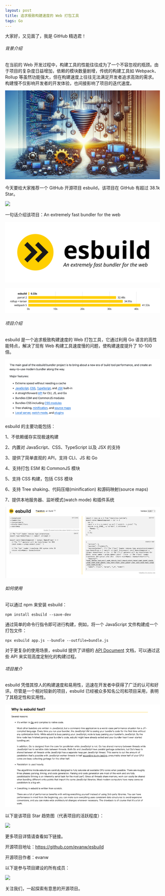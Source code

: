 ```yaml
---
layout: post
title: 追求极致构建速度的 Web 打包工具
tags: Go
---
```


大家好，又见面了，我是 GitHub 精选君！

###### 背景介绍

在当前的 Web 开发过程中，构建工具的性能往往成为了一个不容忽视的瓶颈。由于项目的复杂度日益增加，依赖的模块数量剧增，传统的构建工具如 Webpack、Rollup 等虽然功能强大，但在构建速度上往往无法满足开发者追求高效的需求。构建慢不仅影响开发者的开发体验，也间接影响了项目的迭代速度。

![](https://raw.githubusercontent.com/ZhuPeng/pic/master/mac/compress_tmp-105fbc290958dd22edc9b7fe901804d8.png)

今天要给大家推荐一个 GitHub 开源项目 esbuild，该项目在 GitHub 有超过 38.1k Star。

![](https://stats.deeptrain.net/repo/evanw/esbuild/?theme=light)

一句话介绍该项目：An extremely fast bundler for the web


![](https://raw.githubusercontent.com/evanw/esbuild/master/./images/wordmark-light.svg)

![](https://raw.githubusercontent.com/evanw/esbuild/master/./images/benchmark-light.svg)


###### 项目介绍

esbuild 是一个追求极致构建速度的 Web 打包工具，它通过利用 Go 语言的高性能特点，解决了现有 Web 构建工具速度慢的问题，使构建速度提升了 10-100 倍。

![](https://raw.githubusercontent.com/ZhuPeng/pic/master/images/compress_image-20240908221733542.png)

esbuild 的主要功能包括：

1、不依赖缓存实现极速构建

2、内置对 JavaScript、CSS、TypeScript 以及 JSX 的支持

3、提供了简单直观的 API，支持 CLI、JS 和 Go

4、支持打包 ESM 和 CommonJS 模块

5、支持 CSS 构建，包括 CSS 模块

6、支持 Tree shaking、代码压缩(minification) 和源码映射(source maps)

7、提供本地服务器、监听模式(watch mode) 和插件系统

![](https://raw.githubusercontent.com/ZhuPeng/pic/master/images/compress_image-20240908221840827.png)

###### 如何使用

可以通过 npm 来安装 esbuild：

```shell
npm install esbuild --save-dev
```

通过简单的命令行指令即可进行构建，例如，将一个 JavaScript 文件构建成一个打包文件：

```shell
npx esbuild app.js --bundle --outfile=bundle.js
```

对于更复杂的使用场景，esbuild 提供了详细的 [API Document](https://esbuild.github.io/api/) 文档，可以通过这些 API 来实现高度定制化的构建过程。

###### 项目推介

esbuild 凭借其惊人的构建速度和易用性，迅速在开发者中获得了广泛的认可和好评。尽管是一个相对较新的项目，esbuild 已经被众多知名公司和项目采用，表明了其稳定性和实用性。

![](https://raw.githubusercontent.com/ZhuPeng/pic/master/images/compress_image-20240908222005797.png)

以下是该项目 Star 趋势图（代表项目的活跃程度）：

![](https://api.star-history.com/svg?repos=evanw/esbuild&type=Timeline)

更多项目详情请查看如下链接。

开源项目地址：https://github.com/evanw/esbuild 

开源项目作者：evanw

以下是参与项目建设的所有成员：

![](https://contrib.rocks/image?repo=evanw/esbuild)

关注我们，一起探索有意思的开源项目。

